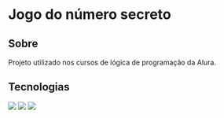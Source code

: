 <h1>Jogo do número secreto</h1>

<h2> Sobre</h2>
<p>Projeto utilizado nos cursos de lógica de programação da Alura.</p>

## Tecnologias

<div>
  <img 
  src="https://img.shields.io/badge/HTML-239120?style=for-the-badge&logo=html5&logoColor=white">
  <img 
  src="https://img.shields.io/badge/CSS-239120?&style=for-the-badge&logo=css3&logoColor=white">
  <img 
  src="https://img.shields.io/badge/JavaScript-F7DF1E?style=for-the-badge&logo=javascript&logoColor=black">
</div>
